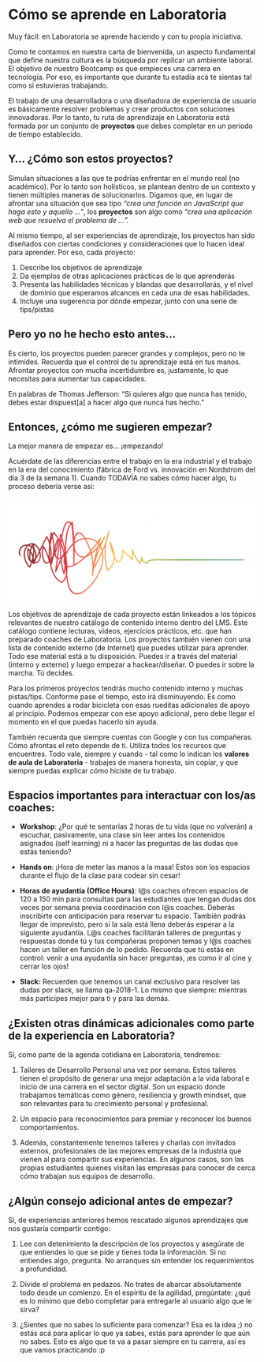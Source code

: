 # Cómo se aprende en Laboratoria

Muy fácil: en Laboratoria se aprende haciendo y con tu propia iniciativa.

Como te contamos en nuestra carta de bienvenida, un aspecto fundamental que define nuestra cultura es la búsqueda por replicar un ambiente laboral. El objetivo de nuestro Bootcamp es que empieces una carrera en tecnología. Por eso, es importante que durante tu estadía acá te sientas tal como si estuvieras trabajando.

El trabajo de una desarrolladora o una diseñadora de experiencia de usuario es básicamente resolver problemas y crear productos con soluciones innovadoras. Por lo tanto, tu ruta de aprendizaje en Laboratoria está formada por un conjunto de **proyectos** que debes completar en un período de tiempo establecido.

## Y… ¿Cómo son estos proyectos?

Simulan situaciones a las que te podrías enfrentar en el mundo real \(no académico\). Por lo tanto son holísticos, se plantean dentro de un contexto y tienen múltiples maneras de solucionarlos. Digamos que, en lugar de afrontar una situación que sea tipo _“crea una función en JavaScript que haga esto y aquello …”_, los **proyectos** son algo como _“crea una aplicación web que resuelva el problema de …”._

Al mismo tiempo, al ser experiencias de aprendizaje, los proyectos han sido diseñados con ciertas condiciones y consideraciones que lo hacen ideal para aprender. Por eso, cada proyecto:

1. Describe los objetivos de aprendizaje
2. Da ejemplos de otras aplicaciones prácticas de lo que aprenderás 
3. Presenta las habilidades técnicas y blandas que desarrollarás, y el nivel de dominio que esperamos alcances en cada una de esas habilidades. 
4. Incluye una sugerencia por dónde empezar, junto con una serie de tips/pistas

## Pero yo no he hecho esto antes...

Es cierto, los proyectos pueden parecer grandes y complejos, pero no te intimides. Recuerda que el control de tu aprendizaje está en tus manos. Afrontar proyectos con mucha incertidumbre es, justamente, lo que necesitas para aumentar tus capacidades.

En palabras de Thomas Jefferson: “Si quieres algo que nunca has tenido, debes estar dispuest\[a\] a hacer algo que nunca has hecho.”

## Entonces, ¿cómo me sugieren empezar?

La mejor manera de empezar es… ¡empezando!

Acuérdate de las diferencias entre el trabajo en la era industrial y el trabajo en la era del conocimiento \(fábrica de Ford vs. innovación en Nordstrom del día 3 de la semana 1\). Cuando TODAVÍA no sabes cómo hacer algo, tu proceso debería verse así:

![Proceso](/img/sem1_caos.png)

Los objetivos de aprendizaje de cada proyecto están linkeados a los tópicos relevantes de nuestro catálogo de contenido interno dentro del LMS. Este catálogo contiene lecturas, videos, ejercicios prácticos, etc. que han preparado coaches de Laboratoria. Los proyectos también vienen con una lista de contenido externo \(de Internet\) que puedes utilizar para aprender. Todo ese material está a tu disposición. Puedes ir a través del material \(interno y externo\) y luego empezar a hackear/diseñar. O puedes ir sobre la marcha. Tú decides.

Para los primeros proyectos tendrás mucho contenido interno y muchas pistas/tips. Conforme pase el tiempo, esto irá disminuyendo. Es como cuando aprendes a rodar bicicleta con esas rueditas adicionales de apoyo al principio. Podemos empezar con ese apoyo adicional, pero debe llegar el momento en el que puedas hacerlo sin ayuda.

También recuerda que siempre cuentas con Google y con tus compañeras. Cómo afrontas el reto depende de ti. Utiliza todos los recursos que encuentres. Todo vale, siempre y cuando - tal como lo indican los **valores de aula de Laboratoria** - trabajes de manera honesta, sin copiar, y que siempre puedas explicar cómo hiciste de tu trabajo.

## Espacios importantes para interactuar con los/as coaches:

* **Workshop**: ¿Por qué te sentarías 2 horas de tu vida \(que no volverán\) a escuchar, pasivamente, una clase sin leer antes los contenidos asignados (self learning) ni a hacer las preguntas de las dudas que estás teniendo?

* **Hands on**: ¡Hora de meter las manos a la masa! Estos son los espacios durante el flujo de la clase para codear sin cesar!

* **Horas de ayudantía \(Office Hours\)**: l@s coaches ofrecen espacios de 120 a 150 min para consultas para las estudiantes que tengan dudas dos veces por semana previa coordinación con l@s coaches. Deberás inscribirte con anticipación para reservar tu espacio. También podrás llegar de imprevisto, pero si la sala está llena deberás esperar a la siguiente ayudantía. L@s coaches facilitarán talleres de preguntas y respuestas donde tú y tus compañeras proponen temas y l@s coaches hacen un taller en función de lo pedido. Recuerda que tú estás en control: venir a una ayudantía sin hacer preguntas, ¡es como ir al cine y cerrar los ojos!

* **Slack:** Recuerden que tenemos un canal exclusivo para resolver las dudas por slack, se llama qa-2018-1. Lo mismo que siempre: mientras más participes mejor para ti y para las demás.



## ¿Existen otras dinámicas adicionales como parte de la experiencia en Laboratoria?

Sí, como parte de la agenda cotidiana en Laboratoria, tendremos:

1. Talleres de Desarrollo Personal una vez por semana. Estos talleres tienen el propósito de generar una mejor adaptación a la vida laboral e inicio de una carrera en el sector digital. Son un espacio donde trabajamos temáticas como género, resiliencia y growth mindset, que son relevantes para tu crecimiento personal y profesional.

2. Un espacio para reconocimientos para premiar y reconocer los buenos comportamientos. 

3. Además, constantemente tenemos talleres y charlas con invitados externos, profesionales de las mejores empresas de la industria que vienen al  para compartir sus experiencias. En algunos casos, son las propias estudiantes quienes visitan las empresas para conocer de cerca cómo trabajan sus equipos de desarrollo.

## ¿Algún consejo adicional antes de empezar?

Sí, de experiencias anteriores hemos rescatado algunos aprendizajes que nos gustaría compartir contigo:

1. Lee con detenimiento la descripción de los proyectos y asegúrate de que entiendes lo que se pide y tienes toda la información. Si no entiendes algo, pregunta. No arranques sin entender los requerimientos a profundidad.

2. Divide el problema en pedazos. No trates de abarcar absolutamente todo desde un comienzo. En el espíritu de la agilidad, pregúntate: ¿qué es lo mínimo que debo completar para entregarle al usuario algo que le sirva?

3. ¿Sientes que no sabes lo suficiente para comenzar? Esa es la idea ;\) no estás acá para aplicar lo que ya sabes, estás para aprender lo que aún no sabes. Esto es algo que te va a pasar siempre en tu carrera, así es que vamos practicando :p
